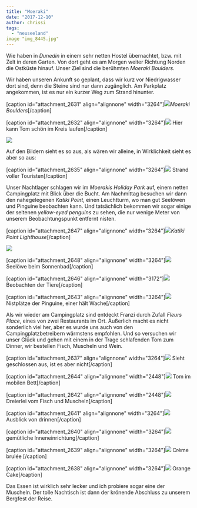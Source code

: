 ```yaml
---
title: "Moeraki"
date: "2017-12-10"
author: chrissi
tags: 
  - "neuseeland"
image "img_8445.jpg"
---
```


Wie haben in _Dunedin_ in einem sehr netten Hostel übernachtet, bzw. mit Zelt in deren Garten. Von dort geht es am Morgen weiter Richtung Norden die Ostküste hinauf. Unser Ziel sind die berühmten _Moeraki Boulders_.

Wir haben unseren Ankunft so geplant, dass wir kurz vor Niedrigwasser dort sind, denn die Steine sind nur dann zugänglich. Am Parkplatz angekommen, ist es nur ein kurzer Weg zum Strand hinunter.

\[caption id="attachment\_2631" align="alignnone" width="3264"\]![](images/img_8335.jpg)_Moeraki Boulders_\[/caption\]

\[caption id="attachment\_2632" align="alignnone" width="3264"\]![](images/img_8346.jpg) Hier kann Tom schön im Kreis laufen\[/caption\]

![](images/img_8358.jpg)

Auf den Bildern sieht es so aus, als wären wir alleine, in Wirklichkeit sieht es aber so aus:

\[caption id="attachment\_2635" align="alignnone" width="3264"\]![](images/img_8354.jpg) Strand voller Touristen\[/caption\]

Unser Nachtlager schlagen wir im _Moerakis Holiday Park_ auf, einem netten Campingplatz mit Blick über die Bucht. Am Nachmittag besuchen wir dann den nahegelegenen _Katiki Point,_ einen Leuchtturm, wo man gut Seelöwen und Pinguine beobachten kann. Und tatsächlich bekommen wir sogar einige der seltenen _yellow-eyed penguins_ zu sehen, die nur wenige Meter von unserem Beobachtungspunkt entfernt nisten.

\[caption id="attachment\_2647" align="alignnone" width="3264"\]![](images/img_8363.jpg)_Katiki Point Lighthouse_\[/caption\]

![](images/img_8455.jpg)

\[caption id="attachment\_2648" align="alignnone" width="3264"\]![](images/img_8446.jpg) Seelöwe beim Sonnenbad\[/caption\]

\[caption id="attachment\_2646" align="alignnone" width="3172"\]![](images/img_8445.jpg) Beobachten der Tiere\[/caption\]

\[caption id="attachment\_2643" align="alignnone" width="3264"\]![](images/img_8399.jpg) Nistplätze der Pinguine, einer hält Wache\[/caption\]

Als wir wieder am Campingplatz sind entdeckt Franzi durch Zufall _Fleurs Place_, eines von zwei Restaurants im Ort. Äußerlich macht es nicht sonderlich viel her, aber es wurde uns auch von den Campingplatzbetreibern wärmstens empfohlen. Und so versuchen wir unser Glück und gehen mit einem in der Trage schlafenden Tom zum Dinner, wir bestellen Fisch, Muscheln und Wein.

\[caption id="attachment\_2637" align="alignnone" width="3264"\]![](images/img_8479.jpg) Sieht geschlossen aus, ist es aber nicht\[/caption\]

\[caption id="attachment\_2644" align="alignnone" width="2448"\]![](images/img_8489.jpg) Tom im mobilen Bett\[/caption\]

\[caption id="attachment\_2642" align="alignnone" width="2448"\]![](images/img_8493.jpg) Dreierlei vom Fisch und Muscheln\[/caption\]

\[caption id="attachment\_2641" align="alignnone" width="3264"\]![](images/img_8498.jpg) Ausblick von drinnen\[/caption\]

\[caption id="attachment\_2640" align="alignnone" width="3264"\]![](images/img_8495.jpg) gemütliche Inneneinrichtung\[/caption\]

\[caption id="attachment\_2639" align="alignnone" width="3264"\]![](images/img_8499.jpg) Crème brulée \[/caption\]

\[caption id="attachment\_2638" align="alignnone" width="3264"\]![](images/img_8500.jpg) Orange Cake\[/caption\]

Das Essen ist wirklich sehr lecker und ich probiere sogar eine der Muscheln. Der tolle Nachtisch ist dann der krönende Abschluss zu unserem Bergfest der Reise.
